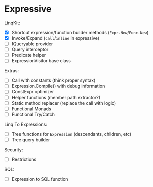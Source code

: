# Expressive

LinqKit:

- [x] Shortcut expression/function builder methods (`Expr.New`/`Func.New`)
- [x] Invoke/Expand (`call`/`inline` in expressive)
- [ ] IQueryable provider
- [ ] Query interceptor
- [ ] Predicate helper
- [ ] ExpressionVisitor base class

Extras:
- [ ] Call with constants (think proper syntax)
- [ ] Expression.Compile() with debug information
- [ ] ConstExpr optimizer
- [ ] Helper functions (member path extractor?)
- [ ] Static method replacer (replace the call with logic)
- [ ] Functional Monads
- [ ] Functional Try/Catch

Linq To Expressions:
- [ ] Tree functions for `Expression` (descendants, children, etc)
- [ ] Tree query builder

Security:

- [ ] Restrictions

SQL:

- [ ] Expression to SQL function
